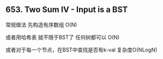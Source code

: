 ## 653. Two Sum IV - Input is a BST
常规做法 先构造有序数组 O(N)

或者用哈希表 就不限于BST了 任何树都可以 O(N)

或者对于每一个节点，在BST中查找是否有k-val 复杂度O(NLogN)